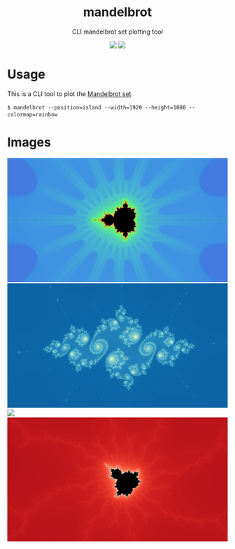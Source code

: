 <div align="center">

# mandelbrot
CLI mandelbrot set plotting tool

![](https://img.shields.io/github/last-commit/loenard97/mandelbrot?&style=for-the-badge&color=F74C00)
![](https://img.shields.io/github/repo-size/loenard97/mandelbrot?&style=for-the-badge&color=F74C00)

</div>


# Usage
This is a CLI tool to plot the [Mandelbrot set](https://en.wikipedia.org/wiki/Mandelbrot_set)
```
$ mandelbrot --position=island --width=1920 --height=1080 --colormap=rainbow
```

# Images
![](img/flower_rainbow.png)
![](img/island_gn_bu.png)
![](img/seahorse_rainbow.png)
![](img/tendrils_red.png)
